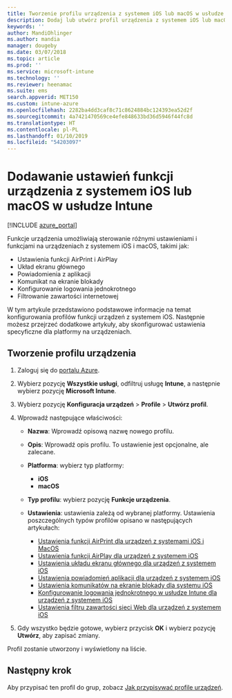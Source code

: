 ```yaml
---
title: Tworzenie profilu urządzenia z systemem iOS lub macOS w usłudze Microsoft Intune — Azure | Microsoft Docs
description: Dodaj lub utwórz profil urządzenia z systemem iOS lub macOS, a następnie skonfiguruj ustawienia funkcji AirPrint i AirPlay, układu ekranu głównego, powiadomień aplikacji, urządzenia udostępnionego, logowania jednokrotnego i filtru zawartości internetowej w usłudze Microsoft Intune.
keywords: ''
author: MandiOhlinger
ms.author: mandia
manager: dougeby
ms.date: 03/07/2018
ms.topic: article
ms.prod: ''
ms.service: microsoft-intune
ms.technology: ''
ms.reviewer: heenamac
ms.suite: ems
search.appverid: MET150
ms.custom: intune-azure
ms.openlocfilehash: 2282ba4dd3caf8c71c8624884bc124393ea52d2f
ms.sourcegitcommit: 4a7421470569ce4efe848633bd36d5946f44fc8d
ms.translationtype: HT
ms.contentlocale: pl-PL
ms.lasthandoff: 01/10/2019
ms.locfileid: "54203097"
---
```

# <a name="add-ios-or-macos-device-feature-settings-in-intune"></a>Dodawanie ustawień funkcji urządzenia z systemem iOS lub macOS w usłudze Intune

[!INCLUDE [azure_portal](./includes/azure_portal.md)]

Funkcje urządzenia umożliwiają sterowanie różnymi ustawieniami i funkcjami na urządzeniach z systemem iOS i macOS, takimi jak:

- Ustawienia funkcji AirPrint i AirPlay
- Układ ekranu głównego
- Powiadomienia z aplikacji
- Komunikat na ekranie blokady
- Konfigurowanie logowania jednokrotnego
- Filtrowanie zawartości internetowej

W tym artykule przedstawiono podstawowe informacje na temat konfigurowania profilów funkcji urządzeń z systemem iOS. Następnie możesz przejrzeć dodatkowe artykuły, aby skonfigurować ustawienia specyficzne dla platformy na urządzeniach.

## <a name="create-a-device-profile"></a>Tworzenie profilu urządzenia

1. Zaloguj się do [portalu Azure](https://portal.azure.com).
2. Wybierz pozycję **Wszystkie usługi**, odfiltruj usługę **Intune**, a następnie wybierz pozycję **Microsoft Intune**.
3. Wybierz pozycję **Konfiguracja urządzeń** > **Profile** > **Utwórz profil**.
4. Wprowadź następujące właściwości:

   - **Nazwa**: Wprowadź opisową nazwę nowego profilu.
   - **Opis**: Wprowadź opis profilu. To ustawienie jest opcjonalne, ale zalecane.
   - **Platforma**: wybierz typ platformy:
     - **iOS**
     - **macOS**
   - **Typ profilu**: wybierz pozycję **Funkcje urządzenia**.
   - **Ustawienia**: ustawienia zależą od wybranej platformy. Ustawienia poszczególnych typów profilów opisano w następujących artykułach:

     - [Ustawienia funkcji AirPrint dla urządzeń z systemami iOS i MacOS](air-print-settings-ios-macos.md)
     - [Ustawienia funkcji AirPlay dla urządzeń z systemem iOS](airplay-settings-ios.md)
     - [Ustawienia układu ekranu głównego dla urządzeń z systemem iOS](home-screen-settings-ios.md)
     - [Ustawienia powiadomień aplikacji dla urządzeń z systemem iOS](app-notification-settings-ios.md)
     - [Ustawienia komunikatów na ekranie blokady dla systemu iOS](shared-device-settings-ios.md)
     - [Konfigurowanie logowania jednokrotnego w usłudze Intune dla urządzeń z systemem iOS](sso-ios.md)
     - [Ustawienia filtru zawartości sieci Web dla urządzeń z systemem iOS](web-content-filter-settings-ios.md)

5. Gdy wszystko będzie gotowe, wybierz przycisk **OK** i wybierz pozycję **Utwórz**, aby zapisać zmiany.

Profil zostanie utworzony i wyświetlony na liście.

## <a name="next-step"></a>Następny krok

Aby przypisać ten profil do grup, zobacz [Jak przypisywać profile urządzeń](device-profile-assign.md).
